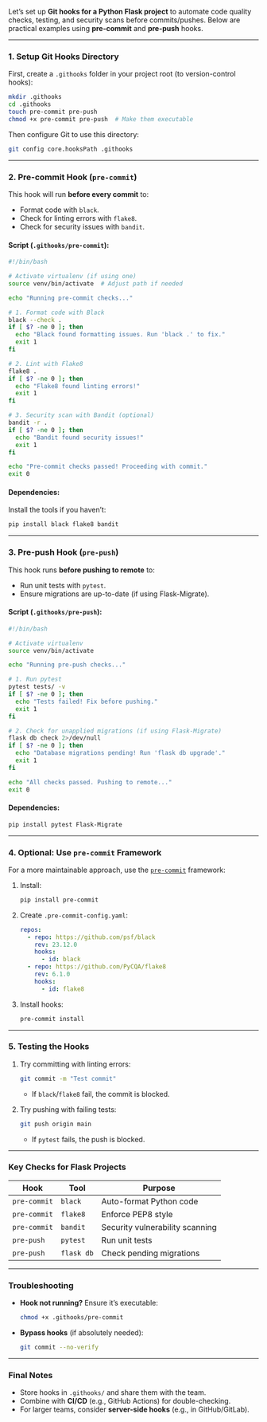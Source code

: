 Let’s set up **Git hooks for a Python Flask project** to automate code quality checks, testing, and security scans before commits/pushes. Below are practical examples using **pre-commit** and **pre-push** hooks.

---

### **1. Setup Git Hooks Directory**
First, create a `.githooks` folder in your project root (to version-control hooks):
```bash
mkdir .githooks
cd .githooks
touch pre-commit pre-push
chmod +x pre-commit pre-push  # Make them executable
```

Then configure Git to use this directory:
```bash
git config core.hooksPath .githooks
```

---

### **2. Pre-commit Hook (`pre-commit`)**
This hook will run **before every commit** to:
- Format code with `black`.
- Check for linting errors with `flake8`.
- Check for security issues with `bandit`.

#### **Script (`.githooks/pre-commit`)**:
```bash
#!/bin/bash

# Activate virtualenv (if using one)
source venv/bin/activate  # Adjust path if needed

echo "Running pre-commit checks..."

# 1. Format code with Black
black --check .
if [ $? -ne 0 ]; then
  echo "Black found formatting issues. Run 'black .' to fix."
  exit 1
fi

# 2. Lint with Flake8
flake8 .
if [ $? -ne 0 ]; then
  echo "Flake8 found linting errors!"
  exit 1
fi

# 3. Security scan with Bandit (optional)
bandit -r .
if [ $? -ne 0 ]; then
  echo "Bandit found security issues!"
  exit 1
fi

echo "Pre-commit checks passed! Proceeding with commit."
exit 0
```

#### **Dependencies**:
Install the tools if you haven’t:
```bash
pip install black flake8 bandit
```

---

### **3. Pre-push Hook (`pre-push`)**
This hook runs **before pushing to remote** to:
- Run unit tests with `pytest`.
- Ensure migrations are up-to-date (if using Flask-Migrate).

#### **Script (`.githooks/pre-push`)**:
```bash
#!/bin/bash

# Activate virtualenv
source venv/bin/activate

echo "Running pre-push checks..."

# 1. Run pytest
pytest tests/ -v
if [ $? -ne 0 ]; then
  echo "Tests failed! Fix before pushing."
  exit 1
fi

# 2. Check for unapplied migrations (if using Flask-Migrate)
flask db check 2>/dev/null
if [ $? -ne 0 ]; then
  echo "Database migrations pending! Run 'flask db upgrade'."
  exit 1
fi

echo "All checks passed. Pushing to remote..."
exit 0
```

#### **Dependencies**:
```bash
pip install pytest Flask-Migrate
```

---

### **4. Optional: Use `pre-commit` Framework**
For a more maintainable approach, use the [`pre-commit`](https://pre-commit.com/) framework:

1. Install:
   ```bash
   pip install pre-commit
   ```

2. Create `.pre-commit-config.yaml`:
   ```yaml
   repos:
     - repo: https://github.com/psf/black
       rev: 23.12.0
       hooks:
         - id: black
     - repo: https://github.com/PyCQA/flake8
       rev: 6.1.0
       hooks:
         - id: flake8
   ```

3. Install hooks:
   ```bash
   pre-commit install
   ```

---

### **5. Testing the Hooks**
1. Try committing with linting errors:
   ```bash
   git commit -m "Test commit"
   ```
   - If `black`/`flake8` fail, the commit is blocked.

2. Try pushing with failing tests:
   ```bash
   git push origin main
   ```
   - If `pytest` fails, the push is blocked.

---

### **Key Checks for Flask Projects**
| Hook         | Tool       | Purpose                          |
|--------------|------------|----------------------------------|
| `pre-commit` | `black`    | Auto-format Python code          |
| `pre-commit` | `flake8`   | Enforce PEP8 style               |
| `pre-commit` | `bandit`   | Security vulnerability scanning  |
| `pre-push`   | `pytest`   | Run unit tests                   |
| `pre-push`   | `flask db` | Check pending migrations         |

---

### **Troubleshooting**
- **Hook not running?** Ensure it’s executable:
  ```bash
  chmod +x .githooks/pre-commit
  ```
- **Bypass hooks** (if absolutely needed):
  ```bash
  git commit --no-verify
  ```

---

### **Final Notes**
- Store hooks in `.githooks/` and share them with the team.
- Combine with **CI/CD** (e.g., GitHub Actions) for double-checking.
- For larger teams, consider **server-side hooks** (e.g., in GitHub/GitLab).
